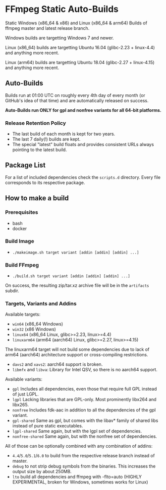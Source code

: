 # FFmpeg Static Auto-Builds

Static Windows (x86_64 & x86) and Linux (x86_64 & arm64) Builds of ffmpeg master and latest release branch.

Windows builds are targetting Windows 7 and newer.

Linux (x86_64) builds are targetting Ubuntu 16.04 (glibc-2.23 + linux-4.4) and anything more recent.

Linux (arm64) builds are targetting Ubuntu 18.04 (glibc-2.27 + linux-4.15) and anything more recent.

## Auto-Builds

Builds run at 01:00 UTC on roughly every 4th day of every month (or GitHub's idea of that time) and are automatically released on success.

**Auto-Builds run ONLY for gpl and nonfree variants for all 64-bit platforms.**

### Release Retention Policy

- The last build of each month is kept for two years.
- The last 7 daily(!) builds are kept.
- The special "latest" build floats and provides consistent URLs always pointing to the latest build.

## Package List

For a list of included dependencies check the `scripts.d` directory.
Every file corresponds to its respective package.

## How to make a build

### Prerequisites

* bash
* docker

### Build Image

* `./makeimage.sh target variant [addin [addin] [addin] ...]`

### Build FFmpeg

* `./build.sh target variant [addin [addin] [addin] ...]`

On success, the resulting zip/tar.xz archive file will be in the `artifacts` subdir.

### Targets, Variants and Addins

Available targets:
* `win64` (x86_64 Windows)
* `win32` (x86 Windows)
* `linux64` (x86_64 Linux, glibc>=2.23, linux>=4.4)
* `linuxarm64` (arm64 (aarch64) Linux, glibc>=2.27, linux>=4.15)

The linuxarm64 target will not build some dependencies due to lack of arm64 (aarch64) architecture support or cross-compiling restrictions.

* `davs2` and `xavs2`: aarch64 support is broken.
* `libmfx` and `libva`: Library for Intel QSV, so there is no aarch64 support.

Available variants:
* `gpl` Includes all dependencies, even those that require full GPL instead of just LGPL.
* `lgpl` Lacking libraries that are GPL-only. Most prominently libx264 and libx265.
* `nonfree` Includes fdk-aac in addition to all the dependencies of the gpl variant.
* `gpl-shared` Same as gpl, but comes with the libav* family of shared libs instead of pure static executables.
* `lgpl-shared` Same again, but with the lgpl set of dependencies.
* `nonfree-shared` Same again, but with the nonfree set of dependencies.

All of those can be optionally combined with any combination of addins:
* `4.4`/`5.0`/`5.1`/`6.0` to build from the respective release branch instead of master.
* `debug` to not strip debug symbols from the binaries. This increases the output size by about 250MB.
* `lto` build all dependencies and ffmpeg with -flto=auto (HIGHLY EXPERIMENTAL, broken for Windows, sometimes works for Linux)
